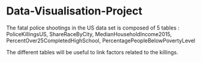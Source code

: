 # Data-Visualisation-Project

The fatal police shootings in the US data set is composed of 5 tables :
PoliceKillingsUS, ShareRaceByCity, MedianHouseholdIncome2015, PercentOver25CompletedHighSchool, PercentagePeopleBelowPovertyLevel

The different tables will be useful to link factors related to the killings.
